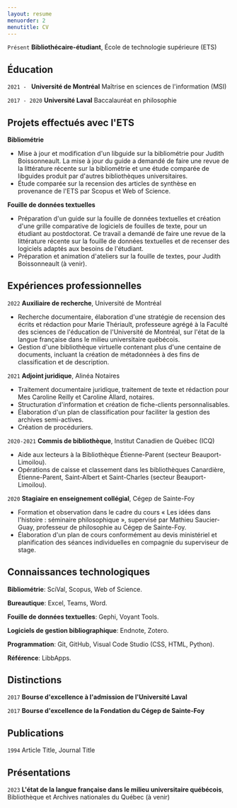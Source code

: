 ```yaml
---
layout: resume
menuorder: 2
menutitle: CV
---
```


`Présent`
__Bibliothécaire-étudiant__, École de technologie supérieure (ETS)

## Éducation

`2021 - `
__Université de Montréal__
Maîtrise en sciences de l'information (MSI)

`2017 - 2020`
__Université Laval__
Baccalauréat en philosophie 

## Projets effectués avec l'ETS

__Bibliométrie__
- Mise à jour et modification d'un libguide sur la bibliométrie pour Judith Boissonneault. La mise à jour du guide a demandé de faire une revue de la littérature récente sur la bibliométrie et une étude comparée de libguides produit par d'autres bibliothèques universitaires.
- Étude comparée sur la recension des articles de synthèse en provenance de l'ETS par Scopus et Web of Science.

__Fouille de données textuelles__
- Préparation d'un guide sur la fouille de données textuelles et création d'une grille comparative de logiciels de fouilles de texte, pour un étudiant au postdoctorat. Ce travail a demandé de faire une revue de la littérature récente sur la fouille de données textuelles et de recenser des logiciels adaptés aux besoins de l'étudiant.
- Préparation et animation d'ateliers sur la fouille de textes, pour Judith Boissonneault (à venir).

## Expériences professionnelles

`2022`
__Auxiliaire de recherche__, Université de Montréal

- Recherche documentaire, élaboration d'une stratégie de recension des écrits et rédaction pour Marie Thériault, professeure agrégé à la Faculté des sciences de l'éducation de l'Université de Montréal, sur l'état de la langue française dans le milieu universitaire québécois.
- Gestion d'une bibliothèque virtuelle contenant plus d'une centaine de documents, incluant la création de métadonnées à des fins de classification et de description.   

`2021`
__Adjoint juridique__, Alinéa Notaires

- Traitement documentaire juridique, traitement de texte et rédaction pour Mes Caroline Reilly et Caroline Allard, notaires.
- Structuration d'information et création de fiche-clients personnalisables.
- Élaboration d'un plan de classification pour faciliter la gestion des archives semi-actives.
- Création de procéduriers.

`2020-2021`
__Commis de bibliothèque__, Institut Canadien de Québec (ICQ)

- Aide aux lecteurs à la Bibliothèque Étienne-Parent (secteur Beauport-Limoilou).
- Opérations de caisse et classement dans les bibliothèques Canardière, Étienne-Parent, Saint-Albert et Saint-Charles (secteur Beauport-Limoilou).

`2020`
__Stagiaire en enseignement collégial__, Cégep de Sainte-Foy

- Formation et observation dans le cadre du cours « Les idées dans l'histoire : séminaire philosophique », supervisé par Mathieu Saucier-Guay, professeur de philosophie au Cégep de Sainte-Foy.
- Élaboration d'un plan de cours conformément au devis ministériel et planification des séances individuelles en compagnie du superviseur de stage.

## Connaissances technologiques ##

__Bibliométrie__: SciVal, Scopus, Web of Science.

__Bureautique__: Excel, Teams, Word.

__Fouille de données textuelles__: Gephi, Voyant Tools.

__Logiciels de gestion bibliographique__: Endnote, Zotero.

__Programmation__: Git, GitHub, Visual Code Studio (CSS, HTML, Python).

__Référence__: LibbApps.

## Distinctions

`2017`
__Bourse d'excellence à l'admission de l'Université Laval__

`2017`
__Bourse d'excellence de la Fondation du Cégep de Sainte-Foy__

## Publications

`1994`
Article Title, Journal Title

## Présentations

`2023`
__L'état de la langue française dans le milieu universitaire québécois__, Bibliothèque et Archives nationales du Québec (à venir)

<!-- ### Footer

Last updated: May 2013 -->


